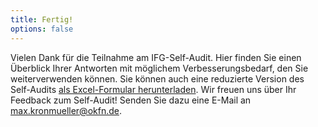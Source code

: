 ```yaml
---
title: Fertig!
options: false
---
```


Vielen Dank für die Teilnahme am IFG-Self-Audit. Hier finden Sie einen Überblick Ihrer Antworten mit möglichem Verbesserungsbedarf, den Sie weiterverwenden können. Sie können auch eine reduzierte Version des Self-Audits [als Excel-Formular herunterladen](https://github.com/okfde/ifg-self-audit/raw/gh-pages/questionnaire.xlsx). Wir freuen uns über Ihr Feedback zum Self-Audit! Senden Sie dazu eine E-Mail an max.kronmueller@okfn.de.
